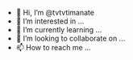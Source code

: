 - 👋 Hi, I’m @tvtvtimanate
- 👀 I’m interested in ...
- 🌱 I’m currently learning ...
- 💞️ I’m looking to collaborate on ...
- 📫 How to reach me ...

<!---
tvtvtimanate/tvtvtimanate is a ✨ special ✨ repository because its `README.md` (this file) appears on your GitHub profile.
You can click the Preview link to take a look at your changes.
--->
